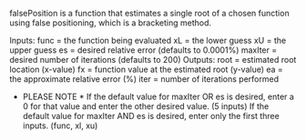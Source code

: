 falsePosition is a function that estimates a single root of a chosen 
function using false positioning, which is a bracketing method.

Inputs:
 func = the function being evaluated
 xL = the lower guess
 xU = the upper guess
 es = desired relative error (defaults to 0.0001%)
 maxIter = desired number of iterations (defaults to 200)
Outputs:
 root = estimated root location (x-value)
 fx = function value at the estimated root (y-value)
 ea = the approximate relative error (%)
 iter = number of iterations performed

* PLEASE NOTE *
If the default value for maxIter OR es is desired, enter a 0
 for that value and enter the other desired value. (5 inputs)
If the default value for maxIter AND es is desired, enter
 only the first three inputs. (func, xl, xu)
